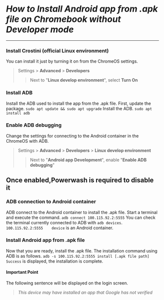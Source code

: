 # *How to Install Android app from .apk file on Chromebook without Developer mode*
---

### Install Crostini (official Linux environment)
You can install it just by turning it on from the ChromeOS settings.
> Settings > **Advanced** > **Developers**
>> Next to "**Linux develop environment**", select **Turn On**

### Install ADB
Install the ADB used to install the app from the .apk file.
First, update the package.
``` sudo apt update && sudo apt upgrade ```
Install the ADB.
``` sudo apt install adb ```

### Enable ADB debugging
Change the settings for connecting to the Android container in the ChromeOS with ADB.
> Settings > **Advanced** > **Developers** > **Linux develop environment**
>>Next to "**Android app Development**", enable "**Enable ADB debugging**"
## Once enabled,**Powerwash** is required to disable it

### ADB connection to Android container
ADB connect to the Android container to install the .apk file.
Start a terminal and execute the command.
``` adb connect 100.115.92.2:5555 ```
You can check the terminal currently connected to ADB with ` adb devices `.
` 100.115.92.2:5555    device ` is an Android container.

### Install Android app from .apk file
Now that you are ready, install the .apk file.
The installation command using ADB is as follows.
``` adb -s 100.115.92.2:5555 install [.apk file path] ```
` Success ` is displayed, the installation is complete.

#### Important Point
The following sentence will be displayed on the login screen.
> *This device may have installed an app that Google has not verified*
